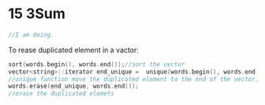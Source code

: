 # 15 3Sum
```C++
//I am doing.
```


To rease duplicated element in a vactor:
```C++
sort(words.begin(), words.end());//sort the vector
vector<string>::iterator end_unique =  unique(words.begin(), words.end());
//unique function move the duplicated element to the end of the vector, and return the iterator which point to the first duplicated element.
words.erase(end_unique, words.end());
//erase the duplicated elemets
```
